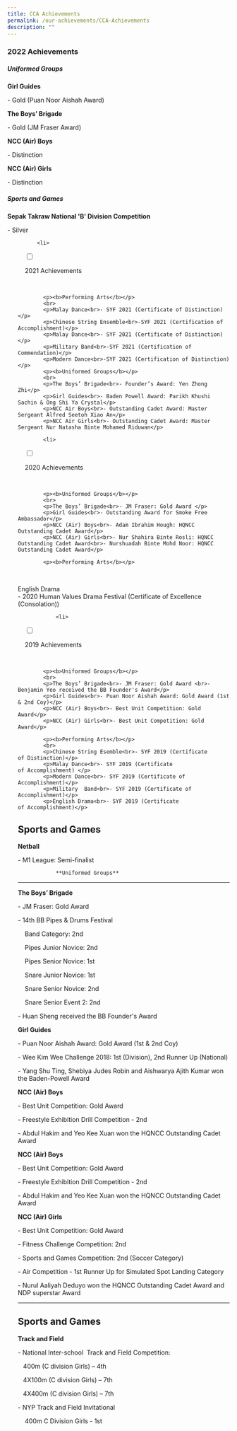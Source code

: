 ```yaml
---
title: CCA Achievements
permalink: /our-achievements/CCA-Achievements
description: ""
---
```

### 2022 Achievements

##### Uniformed Groups


  

**Girl Guides**

\- Gold (Puan Noor Aishah Award)

  

**The Boys’ Brigade**

\- Gold (JM Fraser Award)

  

**NCC (Air) Boys**

\- Distinction

**NCC (Air) Girls**

\- Distinction

  

##### Sports and Games

**Sepak Takraw National 'B' Division Competition**

\- Silver

<ul class="jekyllcodex_accordion">
	
		  <li>

    <input type="checkbox" id="accordion1">

    <label for="accordion1">2021 Achievements</label>

    <div>
			
			<p><b>Performing Arts</b></p>
			<br>
			<p>Malay Dance<br>- SYF 2021 (Certificate of Distinction)</p>
			<p>Chinese String Ensemble<br>-SYF 2021 (Certification of Accomplishment)</p>
			<p>Malay Dance<br>- SYF 2021 (Certificate of Distinction)</p>
			<p>Military Band<br>-SYF 2021 (Certification of Commendation)</p>
			<p>Modern Dance<br>-SYF 2021 (Certification of Distinction)</p>
			<p><b>Uniformed Groups</b></p>
			<br>
			<p>The Boys’ Brigade<br>- Founder’s Award: Yen Zhong Zhi</p>
			<p>Girl Guides<br>- Baden Powell Award: Parikh Khushi Sachin & Ong Shi Ya Crystal</p>
			<p>NCC Air Boys<br>- Outstanding Cadet Award: Master Sergeant Alfred Seetoh Xiao An</p>
			<p>NCC Air Girls<br>- Outstanding Cadet Award: Master Sergeant Nur Natasha Binte Mohamed Riduwan</p>
			
			<li>

    <input type="checkbox" id="accordion2">

    <label for="accordion2">2020 Achievements</label>

    <div>
			
			<p><b>Uniformed Groups</b></p>
			<br>
			<p>The Boys’ Brigade<br>- JM Fraser: Gold Award </p>
			<p>Girl Guides<br>- Outstanding Award for Smoke Free Ambassador</p>
			<p>NCC (Air) Boys<br>- Adam Ibrahim Hough: HQNCC Outstanding Cadet Award</p>
			<p>NCC (Air) Girls<br>- Nur Shahira Binte Rosli: HQNCC Outstanding Cadet Award<br>- Nurshuadah Binte Mohd Noor: HQNCC Outstanding Cadet Award</p>
			
			<p><b>Performing Arts</b></p>
<br>
			<p>English Drama<br>- 2020 Human Values Drama Festival (Certificate of Excellence (Consolation))
				
				<li>

    <input type="checkbox" id="accordion3">

    <label for="accordion3">2019 Achievements</label>

    <div>
			
			<p><b>Uniformed Groups</b></p>
			<br>
			<p>The Boys’ Brigade<br>- JM Fraser: Gold Award <br>- Benjamin Yeo received the BB Founder's Award</p>
			<p>Girl Guides<br>- Puan Noor Aishah Award: Gold Award (1st & 2nd Coy)</p>
			<p>NCC (Air) Boys<br>- Best Unit Competition: Gold Award</p>
			<p>NCC (Air) Girls<br>- Best Unit Competition: Gold Award</p>
			
			<p><b>Performing Arts</b></p>
			<br>
			<p>Chinese String Esemble<br>- SYF 2019 (Certificate of Distinction)</p>
			<p>Malay Dance<br>- SYF 2019 (Certificate of Accomplishment) </p>
			<p>Modern Dance<br>- SYF 2019 (Certificate of Accomplishment)</p>
			<p>Military  Band<br>- SYF 2019 (Certificate of Accomplishment)</p>
			<p>English Drama<br>- SYF 2019 (Certificate of Accomplishment)</p>


Sports and Games
----------------

  

**Netball**

\- M1 League: Semi-finalist
				
				
				
				**Uniformed Groups**
--------------------

**The Boys’ Brigade** 

\- JM Fraser: Gold Award

\- 14th BB Pipes & Drums Festival 

    Band Category: 2nd 

    Pipes Junior Novice: 2nd 

    Pipes Senior Novice: 1st 

    Snare Junior Novice: 1st 

    Snare Senior Novice: 2nd 

    Snare Senior Event 2: 2nd 

\- Huan Sheng received the BB Founder's Award

  

**Girl Guides**

\- Puan Noor Aishah Award: Gold Award (1st & 2nd Coy)

\- Wee Kim Wee Challenge 2018: 1st (Division), 2nd Runner Up (National)

\- Yang Shu Ting, Shebiya Judes Robin and Aishwarya Ajith Kumar won the Baden-Powell Award

  

**NCC (Air) Boys** 

\- Best Unit Competition: Gold Award

\- Freestyle Exhibition Drill Competition - 2nd 

\- Abdul Hakim and Yeo Kee Xuan won the HQNCC Outstanding Cadet Award

**NCC (Air) Boys** 

\- Best Unit Competition: Gold Award

\- Freestyle Exhibition Drill Competition - 2nd 

\- Abdul Hakim and Yeo Kee Xuan won the HQNCC Outstanding Cadet Award

**NCC (Air) Girls**

\- Best Unit Competition: Gold Award

\- Fitness Challenge Competition: 2nd

\- Sports and Games Competition: 2nd (Soccer Category)

\- Air Competition - 1st Runner Up for Simulated Spot Landing Category

\- Nurul Aaliyah Deduyo won the HQNCC Outstanding Cadet Award and NDP superstar Award

  

---

Sports and Games
----------------

  

**Track and Field**  

\- National Inter-school  Track and Field Competition: 

   400m (C division Girls) – 4th   

   4X100m (C division Girls) – 7th 

   4X400m (C division Girls) – 7th  

\- NYP Track and Field Invitational 

    400m C Division Girls - 1st